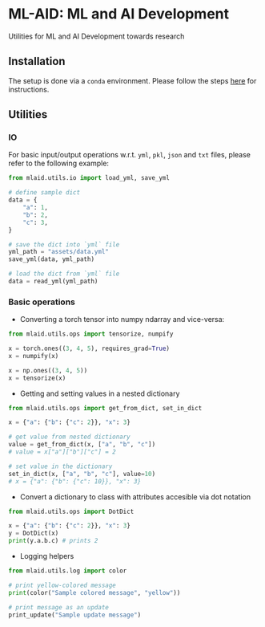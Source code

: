 # ML-AID: ML and AI Development
Utilities for ML and AI Development towards research

## Installation

The setup is done via a `conda` environment. Please follow the steps [here](setup/readme.md) for instructions.

## Utilities

### IO

For basic input/output operations w.r.t. `yml`, `pkl`, `json` and `txt` files, please refer to the following example:

```python
from mlaid.utils.io import load_yml, save_yml

# define sample dict
data = {
    "a": 1,
    "b": 2,
    "c": 3,
}

# save the dict into `yml` file
yml_path = "assets/data.yml"
save_yml(data, yml_path)

# load the dict from `yml` file
data = read_yml(yml_path)
```

### Basic operations

* Converting a torch tensor into numpy ndarray and vice-versa:
```python
from mlaid.utils.ops import tensorize, numpify

x = torch.ones((3, 4, 5), requires_grad=True)
x = numpify(x)

x = np.ones((3, 4, 5))
x = tensorize(x)
```

* Getting and setting values in a nested dictionary
```python
from mlaid.utils.ops import get_from_dict, set_in_dict

x = {"a": {"b": {"c": 2}}, "x": 3}

# get value from nested dictionary
value = get_from_dict(x, ["a", "b", "c"])
# value = x["a"]["b"]["c"] = 2

# set value in the dictionary
set_in_dict(x, ["a", "b", "c"], value=10)
# x = {"a": {"b": {"c": 10}}, "x": 3}
```

* Convert a dictionary to class with attributes accesible via dot notation

```python
from mlaid.utils.ops import DotDict

x = {"a": {"b": {"c": 2}}, "x": 3}
y = DotDict(x)
print(y.a.b.c) # prints 2
```

* Logging helpers

```python
from mlaid.utils.log import color

# print yellow-colored message
print(color("Sample colored message", "yellow"))

# print message as an update
print_update("Sample update message")
```